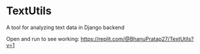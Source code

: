 # TextUtils
A tool for analyzing text data in Django backend

Open and run to see working: https://replit.com/@BhanuPratap27/TextUtils?v=1
